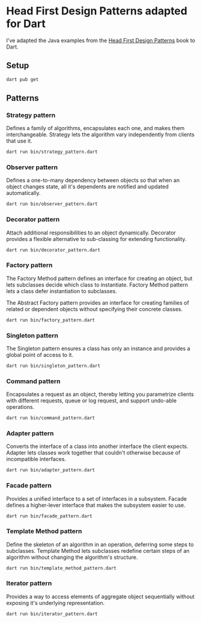 # Head First Design Patterns adapted for Dart
I've adapted the Java examples from the [Head First Design Patterns](https://www.oreilly.com/library/view/head-first-design/9781492077992/) book to Dart.

## Setup
```bash
dart pub get
```

## Patterns

### Strategy pattern
Defines a family of algorithms, encapsulates each one, and makes them interchangeable. Strategy lets the algorithm vary independently from clients that use it.

```bash
dart run bin/strategy_pattern.dart
```

### Observer pattern
Defines a one-to-many dependency between objects so that when an object changes state, all it's dependents are notified and updated automatically.

```bash
dart run bin/observer_pattern.dart
```

### Decorator pattern
Attach additional responsibilities to an object dynamically. Decorator provides a flexible alternative to sub-classing for extending functionality.

```bash
dart run bin/decorator_pattern.dart
```

### Factory pattern
The Factory Method pattern defines an interface for creating an object, but lets subclasses decide which class to instantiate. Factory Method pattern lets a class defer instantiation to subclasses.

The Abstract Factory pattern provides an interface for creating families of related or dependent objects without specifying their concrete classes.

```bash
dart run bin/factory_pattern.dart
```

### Singleton pattern
The Singleton pattern ensures a class has only an instance and provides a global point of access to it.

```bash
dart run bin/singleton_pattern.dart
```

### Command pattern
Encapsulates a request as an object, thereby letting you parametrize clients with different requests, queue or log request, and support undo-able operations.

```bash
dart run bin/command_pattern.dart
```

### Adapter pattern
Converts the interface of a class into another interface the client expects. Adapter lets classes work together that couldn't otherwise because of incompatible interfaces.
```bash
dart run bin/adapter_pattern.dart
```

### Facade pattern
Provides a unified interface to a set of interfaces in a subsystem. Facade defines a higher-lever interface that makes the subsystem easier to use.
```bash
dart run bin/facade_pattern.dart
```

### Template Method pattern
Define the skeleton of an algorithm in an operation, deferring some steps to subclasses. Template Method lets subclasses redefine certain steps of an algorithm without changing the algorithm's structure.
```bash
dart run bin/template_method_pattern.dart
```

### Iterator pattern
Provides a way to access elements of aggregate object sequentially without exposing it's underlying representation.
```bash
dart run bin/iterator_pattern.dart
```
